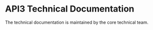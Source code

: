 # API3 Technical Documentation

The technical documentation is maintained by the core technical team. 